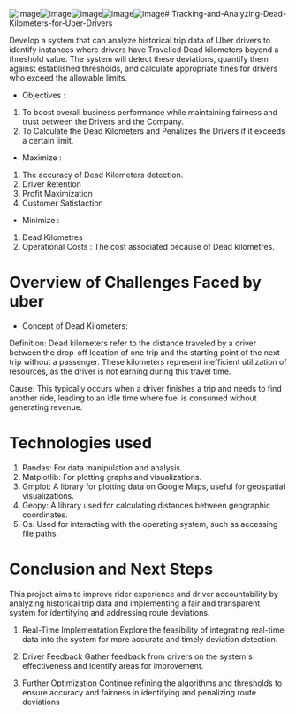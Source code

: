 ![image](https://github.com/user-attachments/assets/5e1dbe87-2bee-4145-815b-dd6b47dc78e8)![image](https://github.com/user-attachments/assets/e8a8c9b0-7d96-4341-b457-3acc58ee7271)![image](https://github.com/user-attachments/assets/55cf75a3-7b5b-4950-b1cd-645589328327)![image](https://github.com/user-attachments/assets/b2c650f2-ebd7-4f32-af0b-f4da7df4e3ee)![image](https://github.com/user-attachments/assets/d37e5fd8-da12-4509-881b-10870b1b10f5)# Tracking-and-Analyzing-Dead-Kilometers-for-Uber-Drivers

Develop a system that can analyze historical trip data of Uber drivers to identify instances where drivers have 
Travelled Dead kilometers beyond a threshold value. The system will detect these deviations, quantify them against
established thresholds, and calculate appropriate fines for drivers who exceed the allowable limits. 

- Objectives :
1. To boost overall business performance while maintaining fairness and trust between the Drivers and the Company.
2. To Calculate the Dead Kilometers and Penalizes the Drivers if it exceeds a certain limit. 

- Maximize :
1. The accuracy of Dead Kilometers detection.
2. Driver Retention
3. Profit Maximization
4. Customer Satisfaction

- Minimize : 
1. Dead Kilometres
2. Operational Costs : The cost associated because of Dead kilometres.

# Overview of Challenges Faced by uber
- Concept of Dead Kilometers:

Definition: 
Dead kilometers refer to the distance traveled by a driver between the drop-off location of one trip 
and the starting point of the next trip without a passenger. These kilometers represent inefficient 
utilization of resources, as the driver is not earning during this travel time.

Cause: 
This typically occurs when a driver finishes a trip and needs to find another ride,
leading to an idle time where fuel is consumed without generating revenue.

# Technologies used
1. Pandas: For data manipulation and analysis.
2. Matplotlib: For plotting graphs and visualizations.
3. Gmplot: A library for plotting data on Google Maps, useful for geospatial visualizations.
4. Geopy: A library used for calculating distances between geographic coordinates.
5. Os: Used for interacting with the operating system, such as accessing file paths.

# Conclusion and Next Steps
This project aims to improve rider experience and driver accountability by analyzing historical trip data
and implementing a fair and transparent system for identifying and addressing route deviations.

1. Real-Time Implementation
   Explore the feasibility of integrating real-time data into the system for more accurate and timely deviation detection.

2. Driver Feedback
Gather feedback from drivers on the system's effectiveness and identify areas for improvement.

3. Further Optimization
Continue refining the algorithms and thresholds to ensure accuracy and fairness in identifying and penalizing 
route deviations


